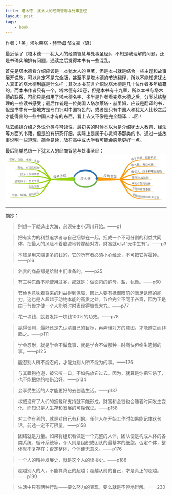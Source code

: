 ```yaml
--- 
title: 塔木德——犹太人的经商智慧与处事圣经
layout: post
tags: 
    - book
---
```

作者：「美」塔尔莱塔・赫里姆    邹文豪（译）

最近读了《塔木德——犹太人的经商智慧与处事圣经》，不知是我理解的问题，还是书确实编排有问题，通读之后觉得本书有一些混乱。

首先是塔木德看介绍应该是一本犹太人的巨著，但是本书就是结合一些主题和故事展开说教，可以肯定不是完全版，甚至不是塔木德的节选翻译，所以不能知道犹太人真正的塔木德到底是什么样；其次本书前言介绍说塔木德是几十位作者多年编纂的，而本书作者只有一个，塔木德有20卷，但是本书有十九章，所以本书与塔木德的联系，可能只是借用了塔木德名字，多半是作者看完塔木德之后，分类总结整理的一些读书感受；最后作者是一位美国人塔尔莱塔・赫里姆，应该是翻译的书，但是书中有一些地方是专门针对中国特色的，或者是只有中国人和犹太人比较之后才能得出的一些中国人才有的东西，看上去又不像是完全翻译……囧！

除去编排介绍之外说分类与可读性，最初买的时候本以为是介绍犹太人教育、经法等方面的书籍，但是没有研究仔细，实际上是属于心灵鸡汤那类的书，通过一些故事说明一些道理，简单易读，放在高中或大学看可能会感觉更好一点。

最后简单总结一下犹太人的经商智慧与处事圣经：
![](/pic/2014/9-3/1/1.jpg)

----------

摘抄：

>别想一下就造出大海，必须先由小河川开始。——p1

>把有实力的利益追求者与自己捆绑在一起，捆成一个不可分割的利益共同体，把最大的风险不着痕迹地转嫁给对方，财富就可以“无中生有”。——p3

>本钱是用来赚更多的钱的，它的所有者必须小心经营，不可把它挥霍掉。——p16

>名贵的商品都是给财主们准备的。——p25

>有三种东西不能使用过多，那就是：做面包的酵母，盐，犹豫。——p60

>节俭也意味着将来的利益得到保障，因此人要有抵御眼前的满足诱惑的能力，这也是人超越于动物本能的高贵之处。节俭完全不同于吝啬，因为正是由于节俭才使一个人能够时时表现得慷慨大方。——p77

>花一块钱，就要发挥一块钱100%的功效。——p78

>赢得谈判，最好还是先认清自己的目标，再弄懂对方的意图，才能避之而非趋之。——p111

>学会忍耐，就是学会不做蠢事，就是学会不做那种一时痛快但终生遗憾的事。——p125

>能忍别人所不能忍的，才能为别人所不能为的事。——126

>与其跟狗抢道，被它咬一口，不如先放它过去。因为，就算是你把它杀了，也不能把你的咬伤治好。——p134

>会享受生活的人才能更好的去创造生活。——p137

>权威没有了人们的拥戴和支持就不能形成，财富和金钱也会随着时间发生变化，而知识是人生存和发展的可靠保证。——p158

>对工作有利的，就是对自己有利的。任何人在开始工作时如果能记住这句话，前途一定不可限量。——p158

>团结就是力量。如果将组织看做是一个完整的人体，团队便是构成人体的各类系统、循环系统等，个人则是组织或团队的最基本的细胞。否定个体，整体就不复存在；否定整体，个体便无意义。——p176

>一个人的精神发展史，就是这个人的读书史。——p188

>超越别人的人，不能算真正的超越；超越从前的自己，才是真正的超越。——p199

>生活中只有两种行动——要么努力的表现，要么就是不停地辩解。——230
